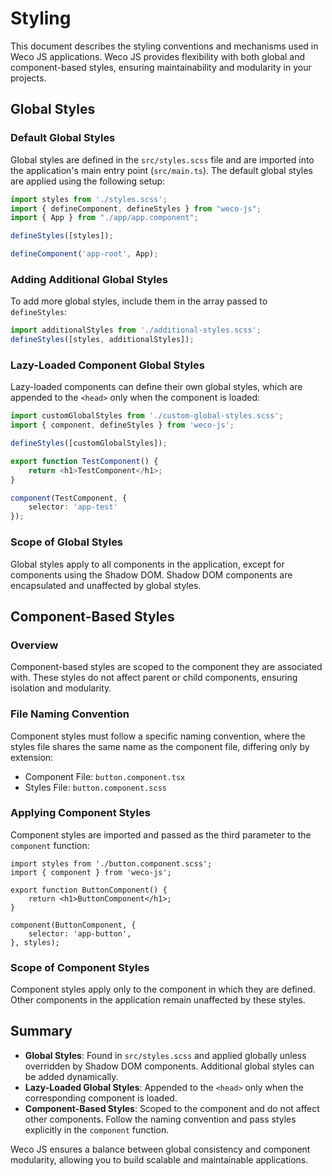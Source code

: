 # Styling

This document describes the styling conventions and mechanisms used in Weco JS applications. Weco JS provides flexibility with both global and component-based styles, ensuring maintainability and modularity in your projects.

## Global Styles

### Default Global Styles

Global styles are defined in the `src/styles.scss` file and are imported into the application's main entry point (`src/main.ts`). The default global styles are applied using the following setup:

```ts
import styles from './styles.scss';
import { defineComponent, defineStyles } from "weco-js";
import { App } from "./app/app.component";

defineStyles([styles]);

defineComponent('app-root', App);
```

### Adding Additional Global Styles

To add more global styles, include them in the array passed to `defineStyles`:

```ts
import additionalStyles from './additional-styles.scss';
defineStyles([styles, additionalStyles]);
```

### Lazy-Loaded Component Global Styles

Lazy-loaded components can define their own global styles, which are appended to the `<head>` only when the component is loaded:

```ts
import customGlobalStyles from './custom-global-styles.scss';
import { component, defineStyles } from 'weco-js';

defineStyles([customGlobalStyles]);

export function TestComponent() {
    return <h1>TestComponent</h1>;
}

component(TestComponent, {
    selector: 'app-test'
});
```

### Scope of Global Styles

Global styles apply to all components in the application, except for components using the Shadow DOM. Shadow DOM components are encapsulated and unaffected by global styles.

## Component-Based Styles

### Overview

Component-based styles are scoped to the component they are associated with. These styles do not affect parent or child components, ensuring isolation and modularity.

### File Naming Convention

Component styles must follow a specific naming convention, where the styles file shares the same name as the component file, differing only by extension:

* Component File: `button.component.tsx`
* Styles File: `button.component.scss`

### Applying Component Styles

Component styles are imported and passed as the third parameter to the `component` function:

```tsx
import styles from './button.component.scss';
import { component } from 'weco-js';

export function ButtonComponent() {
    return <h1>ButtonComponent</h1>;
}

component(ButtonComponent, {
    selector: 'app-button',
}, styles);
```

### Scope of Component Styles

Component styles apply only to the component in which they are defined. Other components in the application remain unaffected by these styles.

## Summary

* **Global Styles**: Found in `src/styles.scss` and applied globally unless overridden by Shadow DOM components. Additional global styles can be added dynamically.
* **Lazy-Loaded Global Styles**: Appended to the `<head>` only when the corresponding component is loaded.
* **Component-Based Styles**: Scoped to the component and do not affect other components. Follow the naming convention and pass styles explicitly in the `component` function.

Weco JS ensures a balance between global consistency and component modularity, allowing you to build scalable and maintainable applications.
